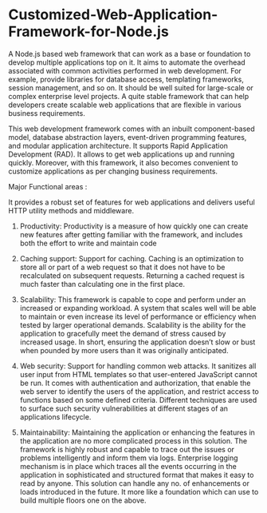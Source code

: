 # Customized-Web-Application-Framework-for-Node.js 

A Node.js based web framework that can work as a base or foundation to develop multiple applications top on it. It aims to automate the overhead associated with common activities performed in web development. For example, provide libraries for database access, templating frameworks, session management, and so on. It should be well suited for large-scale or complex enterprise level projects. A quite stable framework that can help developers create scalable web applications that are flexible in various business requirements.

This web development framework comes with an inbuilt component-based model, database abstraction layers, event-driven programming features, and modular application architecture. It supports Rapid Application Development (RAD). It allows to get web applications up and running quickly. Moreover, with this framework, it also becomes convenient to customize applications as per changing business requirements. 

Major Functional areas : 

It provides a robust set of features for web applications and delivers useful HTTP utility methods and middleware.

1.	Productivity: Productivity is a measure of how quickly one can create new features after getting familiar with the framework, and includes both the effort to write and maintain code

2.	Caching support: Support for caching. Caching is an optimization to store all or part of a web request so that it does not have to be recalculated on subsequent requests. Returning a cached request is much faster than calculating one in the first place.

3.	Scalability: This framework is capable to cope and perform under an increased or expanding workload. A system that scales well will be able to maintain or even increase its level of performance or efficiency when tested by larger operational demands. Scalability is the ability for the application to gracefully meet the demand of stress caused by increased usage. In short, ensuring the application doesn’t slow or bust when pounded by more users than it was originally anticipated.

4.	Web security: Support for handling common web attacks. It sanitizes all user input from HTML templates so that user-entered JavaScript cannot be run. It comes with authentication and authorization, that enable the web server to identify the users of the application, and restrict access to functions based on some defined criteria. Different techniques are used to surface such security vulnerabilities at different stages of an applications lifecycle.

5.	Maintainability: Maintaining the application or enhancing the features in the application are no more complicated process in this solution. The framework is highly robust and capable to trace out the issues or problems intelligently and inform them via logs. Enterprise logging mechanism is in place which traces all the events occurring in the application in sophisticated and structured format that makes it easy to read by anyone. This solution can handle any no. of enhancements or loads introduced in the future. It more like a foundation which can use to build multiple floors one on the above.


